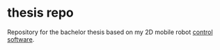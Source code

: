 # thesis repo

Repository for the bachelor thesis based on my 2D mobile robot [control software](https://github.com/znxuz/mecarover).
